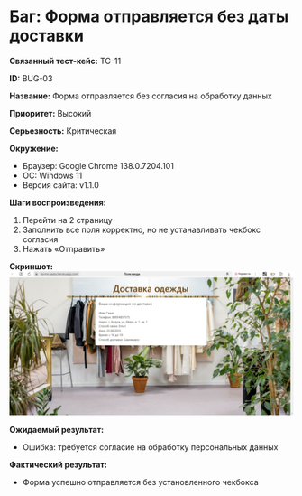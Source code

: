 # Баг: Форма отправляется без даты доставки

**Связанный тест-кейс:** TC-11

**ID:** BUG-03

**Название:** Форма отправляется без согласия на обработку данных

**Приоритет:** Высокий  

**Серьезность:** Критическая

**Окружение:**  
- Браузер: Google Chrome 138.0.7204.101
- ОС: Windows 11
- Версия сайта: v1.1.0
  
**Шаги воспроизведения:**
1.	Перейти на 2 страницу
2.	Заполнить все поля корректно, но не устанавливать чекбокс согласия
3.	Нажать «Отправить»

**Скриншот:**
![Скриншот бага](bug-reports/BUG-03.Скрин.jpg)
   
**Ожидаемый результат:**
- Ошибка: требуется согласие на обработку персональных данных

**Фактический результат:**  
- Форма успешно отправляется без установленного чекбокса
